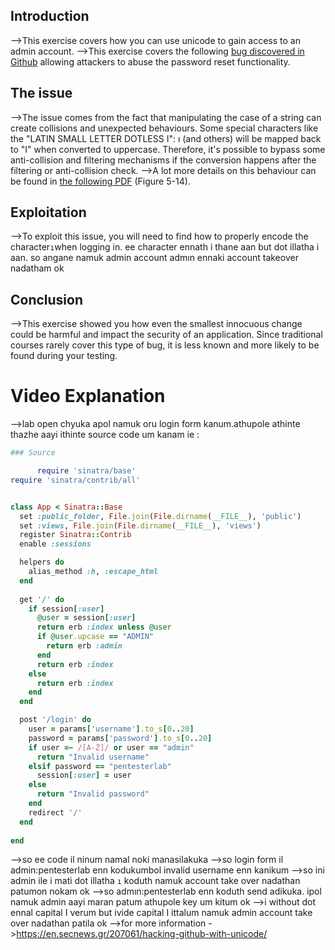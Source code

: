 ## Introduction
-->This exercise covers how you can use unicode to gain access to an admin account.
-->This exercise covers the following [bug discovered in Github](https://eng.getwisdom.io/hacking-github-with-unicode-dotless-i/) allowing attackers to abuse the password reset functionality.

## The issue
-->The issue comes from the fact that manipulating the case of a string can create collisions and unexpected behaviours. Some special characters like the "LATIN SMALL LETTER DOTLESS I": ı (and others) will be mapped back to "I" when converted to uppercase. Therefore, it's possible to bypass some anti-collision and filtering mechanisms if the conversion happens after the filtering or anti-collision check.
-->A lot more details on this behaviour can be found in [the following PDF](http://www.unicode.org/versions/Unicode12.1.0/ch05.pdf) (Figure 5-14).

## Exploitation
-->To exploit this issue, you will need to find how to properly encode the character` ı `when logging in. ee character ennath i thane aan but dot illatha i aan. so angane namuk admin account admın ennaki account takeover nadatham ok

## Conclusion
-->This exercise showed you how even the smallest innocuous change could be harmful and impact the security of an application. Since traditional courses rarely cover this type of bug, it is less known and more likely to be found during your testing.

# Video Explanation
-->lab open chyuka apol namuk oru login form kanum.athupole athinte thazhe aayi ithinte source code um kanam ie :
```ruby
### Source

      require 'sinatra/base'
require 'sinatra/contrib/all'


class App < Sinatra::Base
  set :public_folder, File.join(File.dirname(__FILE__), 'public')
  set :views, File.join(File.dirname(__FILE__), 'views')
  register Sinatra::Contrib
  enable :sessions

  helpers do
    alias_method :h, :escape_html
  end
  
  get '/' do
    if session[:user]
      @user = session[:user]
      return erb :index unless @user
      if @user.upcase == "ADMIN"
        return erb :admin
      end
      return erb :index
    else 
      return erb :index
    end
  end 

  post '/login' do
    user = params['username'].to_s[0..20]
    password = params['password'].to_s[0..20]
    if user =~ /[A-Z]/ or user == "admin"
      return "Invalid username"
    elsif password == "pentesterlab"  
      session[:user] = user
    else
      return "Invalid password"
    end
    redirect '/'
  end
  
end
```
-->so ee code il ninum namal noki manasilakuka
-->so login form il admin:pentesterlab enn kodukumbol invalid username enn kanikum
-->so ini admin ile i mati dot illatha `ı`  koduth namuk account take over nadathan patumon nokam ok
-->so admın:pentesterlab enn koduth send adikuka. ipol namuk admin aayi maran patum athupole key um kitum ok
-->i without dot ennal capital I verum but ivide capital I ittalum namuk admin account take over nadathan patila ok
-->for more information ->https://en.secnews.gr/207061/hacking-github-with-unicode/